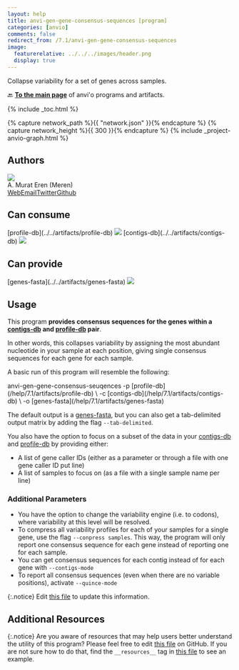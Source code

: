 ```yaml
---
layout: help
title: anvi-gen-gene-consensus-sequences [program]
categories: [anvio]
comments: false
redirect_from: /7.1/anvi-gen-gene-consensus-sequences
image:
  featurerelative: ../../../images/header.png
  display: true
---
```


Collapse variability for a set of genes across samples.

🔙 **[To the main page](../../)** of anvi'o programs and artifacts.


{% include _toc.html %}
<div id="svg" class="subnetwork"></div>
{% capture network_path %}{{ "network.json" }}{% endcapture %}
{% capture network_height %}{{ 300 }}{% endcapture %}
{% include _project-anvio-graph.html %}


## Authors

<div class="anvio-person"><div class="anvio-person-info"><div class="anvio-person-photo"><img class="anvio-person-photo-img" src="../../images/authors/meren.jpg" /></div><div class="anvio-person-info-box"><span class="anvio-person-name">A. Murat Eren (Meren)</span><div class="anvio-person-social-box"><a href="http://meren.org" class="person-social" target="_blank"><i class="fa fa-fw fa-home"></i>Web</a><a href="mailto:a.murat.eren@gmail.com" class="person-social" target="_blank"><i class="fa fa-fw fa-envelope-square"></i>Email</a><a href="http://twitter.com/merenbey" class="person-social" target="_blank"><i class="fa fa-fw fa-twitter-square"></i>Twitter</a><a href="http://github.com/meren" class="person-social" target="_blank"><i class="fa fa-fw fa-github"></i>Github</a></div></div></div></div>



## Can consume


<p style="text-align: left" markdown="1"><span class="artifact-r">[profile-db](../../artifacts/profile-db) <img src="../../images/icons/DB.png" class="artifact-icon-mini" /></span> <span class="artifact-r">[contigs-db](../../artifacts/contigs-db) <img src="../../images/icons/DB.png" class="artifact-icon-mini" /></span></p>


## Can provide


<p style="text-align: left" markdown="1"><span class="artifact-p">[genes-fasta](../../artifacts/genes-fasta) <img src="../../images/icons/FASTA.png" class="artifact-icon-mini" /></span></p>


## Usage


This program **provides consensus sequences for the genes within a <span class="artifact-n">[contigs-db](/help/7.1/artifacts/contigs-db)</span> and <span class="artifact-n">[profile-db](/help/7.1/artifacts/profile-db)</span> pair**.

In other words, this collapses variability by assigning the most abundant nucleotide in your sample at each position, giving single consensus sequences for each gene for each sample. 

A basic run of this program will resemble the following: 

<div class="codeblock" markdown="1">
anvi&#45;gen&#45;gene&#45;consensus&#45;seuqences &#45;p <span class="artifact&#45;n">[profile&#45;db](/help/7.1/artifacts/profile&#45;db)</span> \
                                  &#45;c <span class="artifact&#45;n">[contigs&#45;db](/help/7.1/artifacts/contigs&#45;db)</span> \
                                  &#45;o <span class="artifact&#45;n">[genes&#45;fasta](/help/7.1/artifacts/genes&#45;fasta)</span> 
</div>

The default output is a <span class="artifact-n">[genes-fasta](/help/7.1/artifacts/genes-fasta)</span>, but you can also get a tab-delimited output matrix by adding the flag  `--tab-delimited`.

You also have the option to focus on a subset of the data in your <span class="artifact-n">[contigs-db](/help/7.1/artifacts/contigs-db)</span> and <span class="artifact-n">[profile-db](/help/7.1/artifacts/profile-db)</span> by providing either: 

- A list of gene caller IDs (either as a parameter or through a file with one gene caller ID put line)
- A list of samples to focus on (as a file with a single sample name per line) 

### Additional Parameters 

- You have the option to change the variability engine (i.e. to codons), where variability at this level will be resolved. 
- To compress all variability profiles for each of your samples for a single gene, use the flag `--conpress samples`. This way, the program will only report one consensus sequence for each gene instead of reporting one for each sample. 
- You can get consensus sequences for each contig instead of for each gene with `--contigs-mode`
- To report all consensus sequences (even when there are no variable positions), activate `--quince-mode`


{:.notice}
Edit [this file](https://github.com/merenlab/anvio/tree/master/anvio/docs/programs/anvi-gen-gene-consensus-sequences.md) to update this information.


## Additional Resources



{:.notice}
Are you aware of resources that may help users better understand the utility of this program? Please feel free to edit [this file](https://github.com/merenlab/anvio/tree/master/bin/anvi-gen-gene-consensus-sequences) on GitHub. If you are not sure how to do that, find the `__resources__` tag in [this file](https://github.com/merenlab/anvio/blob/master/bin/anvi-interactive) to see an example.
